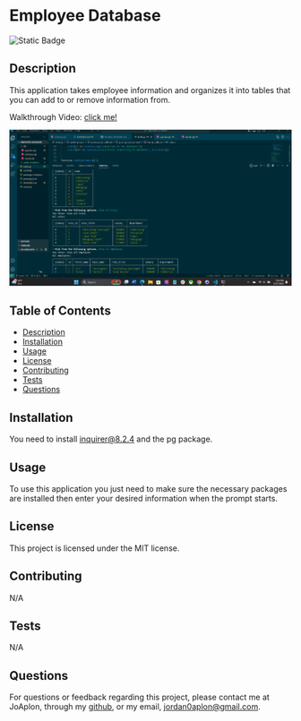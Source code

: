 # Employee Database
 
![Static Badge](https://img.shields.io/badge/MIT-license?style=flat-square&label=License&labelColor=%23cdcdcd&color=salmon)  

## Description

This application takes employee information and organizes it into tables that you can add to or remove information from.

Walkthrough Video: [click me!](https://drive.google.com/file/d/1O7nwRAru1aZu33kKZ4NdF33NCanFb52f/view)

![screenshot of application](image.png)

## Table of Contents

- [Description](#description)
- [Installation](#installation)
- [Usage](#usage)
- [License](#license)
- [Contributing](#contributing)
- [Tests](#tests)
- [Questions](#questions)

## Installation

You need to install inquirer@8.2.4 and the pg package.

## Usage

To use this application you just need to make sure the necessary packages are installed then enter your desired information when the prompt starts.

## License

This project is licensed under the MIT license.
## Contributing

N/A

## Tests

N/A

## Questions

For questions or feedback regarding this project, please contact me at JoAplon, through my [github](https://github.com/undefined), or my email, jordan0aplon@gmail.com.

